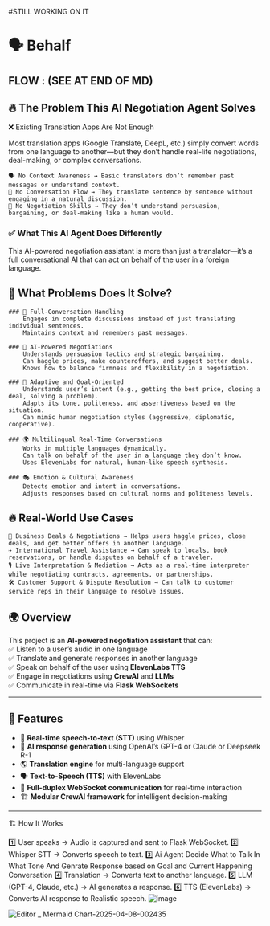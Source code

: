 #STILL WORKING ON IT 

# 🗣️ Behalf 

## FLOW : (SEE AT END OF MD)

## 🔥 The Problem This AI Negotiation Agent Solves
❌ Existing Translation Apps Are Not Enough

Most translation apps (Google Translate, DeepL, etc.) simply convert words from one language to another—but they don’t handle real-life negotiations, deal-making, or complex conversations.

    🗣 No Context Awareness → Basic translators don’t remember past messages or understand context.
    🔄 No Conversation Flow → They translate sentence by sentence without engaging in a natural discussion.
    🤝 No Negotiation Skills → They don’t understand persuasion, bargaining, or deal-making like a human would.

### ✅ What This AI Agent Does Differently

This AI-powered negotiation assistant is more than just a translator—it’s a full conversational AI that can act on behalf of the user in a foreign language.
## 🎯 What Problems Does It Solve?

    ### 💬 Full-Conversation Handling
        Engages in complete discussions instead of just translating individual sentences.
        Maintains context and remembers past messages.

    ### 🤝 AI-Powered Negotiations
        Understands persuasion tactics and strategic bargaining.
        Can haggle prices, make counteroffers, and suggest better deals.
        Knows how to balance firmness and flexibility in a negotiation.

    ### 🧠 Adaptive and Goal-Oriented
        Understands user’s intent (e.g., getting the best price, closing a deal, solving a problem).
        Adapts its tone, politeness, and assertiveness based on the situation.
        Can mimic human negotiation styles (aggressive, diplomatic, cooperative).

    ### 🌍 Multilingual Real-Time Conversations
        Works in multiple languages dynamically.
        Can talk on behalf of the user in a language they don’t know.
        Uses ElevenLabs for natural, human-like speech synthesis.

    ### 🎭 Emotion & Cultural Awareness
        Detects emotion and intent in conversations.
        Adjusts responses based on cultural norms and politeness levels.

## 🔥 Real-World Use Cases

    🛒 Business Deals & Negotiations → Helps users haggle prices, close deals, and get better offers in another language.
    ✈️ International Travel Assistance → Can speak to locals, book reservations, or handle disputes on behalf of a traveler.
    🎙 Live Interpretation & Mediation → Acts as a real-time interpreter while negotiating contracts, agreements, or partnerships.
    🛠 Customer Support & Dispute Resolution → Can talk to customer service reps in their language to resolve issues.




## 🌍 Overview  
This project is an **AI-powered negotiation assistant** that can:  
✅ Listen to a user’s audio in one language  
✅ Translate and generate responses in another language  
✅ Speak on behalf of the user using **ElevenLabs TTS**  
✅ Engage in negotiations using **CrewAI** and **LLMs**  
✅ Communicate in real-time via **Flask WebSockets**  

---

## 🚀 Features  
- 🎤 **Real-time speech-to-text (STT)** using Whisper  
- 🧠 **AI response generation** using OpenAI’s GPT-4 or Claude or Deepseek R-1
- 🌎 **Translation engine** for multi-language support  
- 🗣️ **Text-to-Speech (TTS)** with ElevenLabs  
- 🔁 **Full-duplex WebSocket communication** for real-time interaction  
- 🏗 **Modular CrewAI framework** for intelligent decision-making  

---

🏗️ How It Works

1️⃣ User speaks → Audio is captured and sent to Flask WebSocket.
2️⃣ Whisper STT → Converts speech to text.
3️⃣ Ai Agent Decide What to Talk In What Tone And Genrate Response based on Goal and Current Happening Conversation
4️⃣ Translation → Converts text to another language.
5️⃣ LLM (GPT-4, Claude, etc.) → AI generates a response.
6️⃣ TTS (ElevenLabs) → Converts AI response to Realistic speech.
![image](https://github.com/user-attachments/assets/7093d8b4-3e05-49a6-92fe-7b6e6d497639)

![Editor _ Mermaid Chart-2025-04-08-002435](https://github.com/user-attachments/assets/f9392206-2b42-4450-bac3-fb5fb621e36e)
